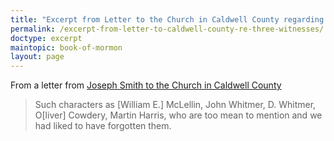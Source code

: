 ```yaml
---
title: "Excerpt from Letter to the Church in Caldwell County regarding the Three Witnesses"
permalink: /excerpt-from-letter-to-caldwell-county-re-three-witnesses/
doctype: excerpt
maintopic: book-of-mormon
layout: page
---
```


From a letter from [Joseph Smith to the Church in Caldwell County](https://www.josephsmithpapers.org/paper-summary/letter-to-the-church-in-caldwell-county-missouri-16-december-1838/6#historical-intro)

> Such characters as [William E.] McLellin, John Whitmer, D. Whitmer, O[liver] Cowdery, Martin Harris, who are too mean to mention and we had liked to have forgotten them.
